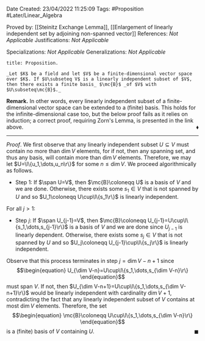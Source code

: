 <div class="topSpace"></div>

Date Created: 23/04/2022 11:25:09
Tags: #Proposition #Later/Linear_Algebra

Proved by: [[Steinitz Exchange Lemma]], [[Enlargement of linearly independent set by adjoining non-spanned vector]]
References: _Not Applicable_
Justifications: _Not Applicable_

Specializations: _Not Applicable_
Generalizations: _Not Applicable_

``` ad-Proposition
title: Proposition.

_Let $K$ be a field and let $V$ be a finite-dimensional vector space over $K$. If $U\subseteq V$ is a linearly independent subset of $V$, then there exists a finite basis_ $\mc{B}$ _of $V$ with $U\subseteq\mc{B}$._

```

**Remark.** In other words, every linearly independent subset of a finite-dimensional vector space can be extended to a (finite) basis. This holds for the infinite-dimensional case too, but the below proof fails as it relies on induction; a correct proof, requiring Zorn's Lemma, is presented in the link above.<span style="float:right;">$\blacklozenge$</span>

---

_Proof_. We first observe that any linearly independent subset $U\subseteq V$ must contain no more than $\dim V$ elements, for if not, then any spanning set, and thus any basis, will contain more than $\dim V$ elements. Therefore, we may let $U=\l\{u_1,\dots,u_n\r\}$ for some $n\leq\dim V$. We proceed algorithmically as follows.
* Step 1: If $\span U=V$, then $\mc{B}\coloneqq U$ is a basis of $V$ and we are done. Otherwise, there exists some $s_1\in V$ that is not spanned by $U$ and so $U_1\coloneqq U\cup\l\{s_1\r\}$ is linearly independent.

For all $j>1$:
* Step $j$: If $\span U_{j-1}=V$, then $\mc{B}\coloneqq U_{j-1}=U\cup\l\{s_1,\dots,s_{j-1}\r\}$  is a basis of $V$ and we are done since $U_{j-1}$ is linearly dependent. Otherwise, there exists some $s_j\in V$ that is not spanned by $U$ and so $U_j\coloneqq U_{j-1}\cup\l\{s_j\r\}$ is linearly independent.

Observe that this process terminates in step $j=\dim V-n+1$ since
$$\begin{equation}
    U_{\dim V-n}=U\cup\l\{s_1,\dots,s_{\dim V-n}\r\}
\end{equation}$$
must span $V$. If not, then $U_{\dim V-n+1}=U\cup\l\{s_1,\dots,s_{\dim V-n+1}\r\}$ would be linearly independent with cardinality $\dim V+1$, contradicting the fact that any linearly independent subset of $V$ contains at most $\dim V$ elements. Therefore, the set
$$\begin{equation}
   \mc{B}\coloneqq U\cup\l\{s_1,\dots,s_{\dim V-n}\r\}
\end{equation}$$
is a (finite) basis of $V$ containing $U$.<span style="float:right;">$\blacksquare$</span>
